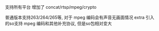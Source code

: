 支持所有平台
增加了 concat/rtsp/mpeg/crypto

普通版本支持263/264/265等, 对于 mpeg 编码会有声音无画面情况
extra 引入的so支持 mpeg 编码和其他补充协议, 但是so包相对变大
